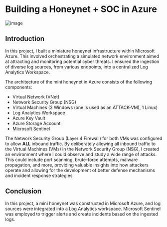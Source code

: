 # Building a Honeynet + SOC in Azure 
![image](https://github.com/jacar0812/Cloud-Honeynet/assets/129025552/34353cc1-dd3d-4725-bb53-45095447dfda)


## Introduction

In this project, I built a miniature honeynet infrastructure within Microsoft Azure. This involved orchestrating a simulated network environment aimed at attracting and monitoring potential cyber threats. I ensured the ingestion of diverse log sources, from various endpoints, into a centralized Log Analytics Workspace. 

The architecture of the mini honeynet in Azure consists of the following components:

- Virtual Network (VNet) 
- Network Security Group (NSG)
- Virtual Machines (2 Windows (one is used as an ATTACK-VM), 1 Linux)
- Log Analytics Workspace
- Azure Key Vault
- Azure Storage Account
- Microsoft Sentinel

The Network Security Group (Layer 4 Firewall) for both VMs was configured to allow **ALL** inbound traffic.  By deliberately allowing all inbound traffic to the Virtual Machines (VMs) in the Network Security Group (NSG), I created an environment where I could observe and study a wide range of attacks. This could include port scanning, brute-force attempts, malware propagation, and more, providing valuable insights into how attackers operate and allowing for the development of better defense mechanisms and incident response strategies.

## Conclusion

In this project, a mini honeynet was constructed in Microsoft Azure, and log sources were integrated into a Log Analytics workspace. Microsoft Sentinel was employed to trigger alerts and create incidents based on the ingested logs. 
